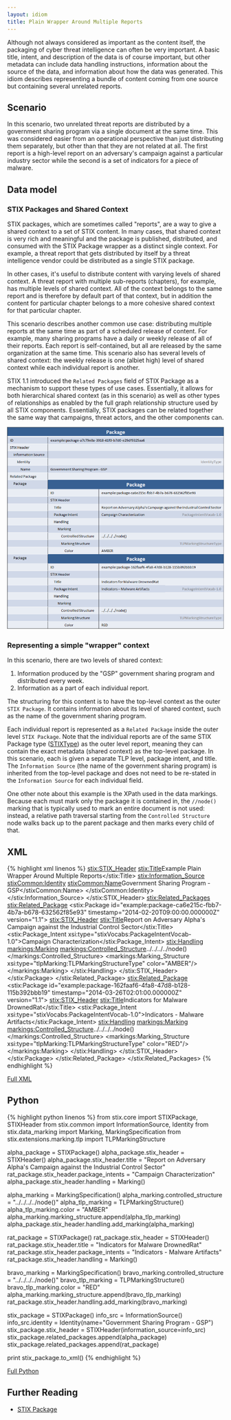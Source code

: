 ```yaml
---
layout: idiom
title: Plain Wrapper Around Multiple Reports
---
```


Although not always considered as important as the content itself, the packaging of cyber threat intelligence can often be very important. A basic title, intent, and description of the data is of course important, but other metadata can include data handling instructions, information about the source of the data, and information about how the data was generated. This idiom describes representing a bundle of content coming from one source but containing several unrelated reports.

## Scenario

In this scenario, two unrelated threat reports are distributed by a government sharing program via a single document at the same time. This was considered easier from an operational perspective than just distributing them separately, but other than that they are not related at all. The first report is a high-level report on an adversary's campaign against a particular industry sector while the second is a set of indicators for a piece of malware.

## Data model

### STIX Packages and Shared Context

STIX packages, which are sometimes called "reports", are a way to give a shared context to a set of STIX content. In many cases, that shared context is very rich and meaningful and the package is published, distributed, and consumed with the STIX Package wrapper as a distinct single context. For example, a threat report that gets distributed by itself by a threat intelligence vendor could be distributed as a single STIX package.

In other cases, it's useful to distribute content with varying levels of shared context. A threat report with multiple sub-reports (chapters), for example, has multiple levels of shared context. All of the context belongs to the same report and is therefore by default part of that context, but in addition the content for particular chapter belongs to a more cohesive shared context for that particular chapter.

This scenario describes another common use case: distributing multiple reports at the same time as part of a scheduled release of content. For example, many sharing programs have a daily or weekly release of all of their reports. Each report is self-contained, but all are released by the same organization at the same time. This scenario also has several levels of shared context: the weekly release is one (albiet high) level of shared context while each individual report is another.

STIX 1.1 introduced the `Related Packages` field of STIX Package as a mechanism to support these types of use cases. Essentially, it allows for both hierarchical shared context (as in this scenario) as well as other types of relationships as enabled by the full graph relationship structure used by all STIX components. Essentially, STIX packages can be related together the same way that campaigns, threat actors, and the other components can.

<img src="diagram.png" alt="Wrapper around packages" />

### Representing a simple "wrapper" context

In this scenario, there are two levels of shared context:

1. Information produced by the "GSP" government sharing program and distributed every week.
2. Information as a part of each individual report.

The structuring for this content is to have the top-level context as the outer `STIX Package`. It contains information about its level of shared context, such as the name of the government sharing program.

Each individual report is represented as a `Related Package` inside the outer level `STIX Package`. Note that the individual reports are of the same STIX Package type ([STIXType](/documentation/stix/STIXType)) as the outer level report, meaning they can contain the exact metadata (shared context) as the top-level package. In this scenario, each is given a separate TLP level, package intent, and title. The `Information Source` (the name of the government sharing program) is inherited from the top-level package and does not need to be re-stated in the `Information Source` for each individual field.

One other note about this example is the XPath used in the data markings. Because each must mark only the package it is contained in, the `//node()` marking that is typically used to mark an entire document is not used: instead, a relative path traversal starting from the `Controlled Structure` node walks back up to the parent package and then marks every child of that.

## XML

{% highlight xml linenos %}
<stix:STIX_Header>
    <stix:Title>Example Plain Wrapper Around Multiple Reports</stix:Title>
    <stix:Information_Source>
        <stixCommon:Identity>
            <stixCommon:Name>Government Sharing Program - GSP</stixCommon:Name>
        </stixCommon:Identity>
    </stix:Information_Source>
</stix:STIX_Header>
<stix:Related_Packages>
    <stix:Related_Package>
        <stix:Package id="example:package-ca6e215c-fbb7-4b7a-b678-632562f85e93" timestamp="2014-02-20T09:00:00.000000Z" version="1.1">
            <stix:STIX_Header>
                <stix:Title>Report on Adversary Alpha's Campaign against the Industrial Control Sector</stix:Title>
                <stix:Package_Intent xsi:type="stixVocabs:PackageIntentVocab-1.0">Campaign Characterization</stix:Package_Intent>
                <stix:Handling>
                    <markings:Marking>
                        <markings:Controlled_Structure>../../../../node()</markings:Controlled_Structure>
                        <markings:Marking_Structure xsi:type="tlpMarking:TLPMarkingStructureType" color="AMBER"/>
                    </markings:Marking>
                </stix:Handling>
            </stix:STIX_Header>                
        </stix:Package>
    </stix:Related_Package>
    <stix:Related_Package>
        <stix:Package id="example:package-162faaf6-4fa8-47d8-b128-115b392bbb19" timestamp="2014-03-26T02:01:00.000000Z" version="1.1">
            <stix:STIX_Header>
                <stix:Title>Indicators for Malware DrownedRat</stix:Title>
                <stix:Package_Intent xsi:type="stixVocabs:PackageIntentVocab-1.0">Indicators - Malware Artifacts</stix:Package_Intent>
                <stix:Handling>
                    <markings:Marking>
                        <markings:Controlled_Structure>../../../../node()</markings:Controlled_Structure>
                        <markings:Marking_Structure xsi:type="tlpMarking:TLPMarkingStructureType" color="RED"/>
                    </markings:Marking>
                </stix:Handling>
            </stix:STIX_Header>
        </stix:Package>
    </stix:Related_Package>
</stix:Related_Packages>
{% endhighlight %}

[Full XML](plain-wrapper-around-multiple-packages.xml)

## Python

{% highlight python linenos %}
from stix.core import STIXPackage, STIXHeader
from stix.common import InformationSource, Identity
from stix.data_marking import Marking, MarkingSpecification
from stix.extensions.marking.tlp import TLPMarkingStructure

alpha_package = STIXPackage()
alpha_package.stix_header = STIXHeader()
alpha_package.stix_header.title = "Report on Adversary Alpha's Campaign against the Industrial Control Sector"
rat_package.stix_header.package_intents = "Campaign Characterization"
alpha_package.stix_header.handling = Marking()

alpha_marking = MarkingSpecification()
alpha_marking.controlled_structure = "../../../../node()"
alpha_tlp_marking = TLPMarkingStructure()
alpha_tlp_marking.color = "AMBER"
alpha_marking.marking_structure.append(alpha_tlp_marking)
alpha_package.stix_header.handling.add_marking(alpha_marking)

rat_package = STIXPackage()
rat_package.stix_header = STIXHeader()
rat_package.stix_header.title = "Indicators for Malware DrownedRat"
rat_package.stix_header.package_intents = "Indicators - Malware Artifacts"
rat_package.stix_header.handling = Marking()

bravo_marking = MarkingSpecification()
bravo_marking.controlled_structure = "../../../../node()"
bravo_tlp_marking = TLPMarkingStructure()
bravo_tlp_marking.color = "RED"
alpha_marking.marking_structure.append(bravo_tlp_marking)
rat_package.stix_header.handling.add_marking(bravo_marking)
    
stix_package = STIXPackage()
info_src = InformationSource()
info_src.identity = Identity(name="Government Sharing Program - GSP")
stix_package.stix_header = STIXHeader(information_source=info_src)
stix_package.related_packages.append(alpha_package)
stix_package.related_packages.append(rat_package)

print stix_package.to_xml()
{% endhighlight %}

[Full Python](plain-wrapper-around-multiple-packages.py)

## Further Reading

* [STIX Package](/documentation/stix/STIXType)
